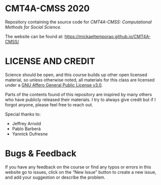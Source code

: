 # CMT4A-CMSS 2020
Repository containing the source code for *CMT4A-CMSS: Computational Methods for Social Science*.

The website can be found at: https://mickaeltemporao.github.io/CMT4A-CMSS/

# LICENSE AND CREDIT
Science should be open, and this course builds up other open licensed material, so unless otherwise noted, all materials for this class are licensed under a [GNU Affero General Public License v3.0](https://spdx.org/licenses/AGPL-3.0-or-later.html).

Parts of the contents found of this repository are inspired by many others who have publicly released their materials.
I try to always give credit but if I forgot anyone, please feel free to reach out.

Special thanks to:
- Jeffrey Arnold
- Pablo Barberá
- Yannick Dufresne

# Bugs & Feedback
If you have any feedback on the course or find any typos or errors in this website go to issues, click on the “New Issue” button to create a new issue, and add your suggestion or describe the problem.
